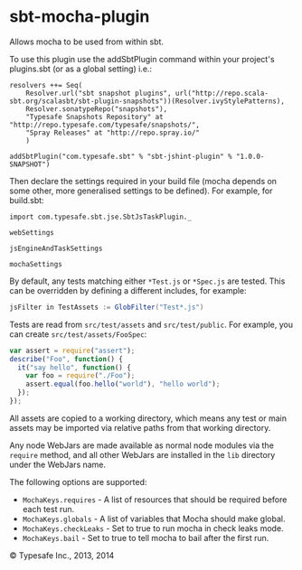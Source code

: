 sbt-mocha-plugin
=================

Allows mocha to be used from within sbt.

To use this plugin use the addSbtPlugin command within your project's plugins.sbt (or as a global setting) i.e.:

    resolvers ++= Seq(
        Resolver.url("sbt snapshot plugins", url("http://repo.scala-sbt.org/scalasbt/sbt-plugin-snapshots"))(Resolver.ivyStylePatterns),
        Resolver.sonatypeRepo("snapshots"),
        "Typesafe Snapshots Repository" at "http://repo.typesafe.com/typesafe/snapshots/",
        "Spray Releases" at "http://repo.spray.io/"
        )

    addSbtPlugin("com.typesafe.sbt" % "sbt-jshint-plugin" % "1.0.0-SNAPSHOT")

Then declare the settings required in your build file (mocha depends on some other, more generalised settings
to be defined). For example, for build.sbt:

    import com.typesafe.sbt.jse.SbtJsTaskPlugin._

    webSettings

    jsEngineAndTaskSettings

    mochaSettings

By default, any tests matching either `*Test.js` or `*Spec.js` are tested.  This can be overridden by defining a different includes, for example:

```scala
jsFilter in TestAssets := GlobFilter("Test*.js")
```

Tests are read from `src/test/assets` and `src/test/public`.  For example, you can create `src/test/assets/FooSpec`:

```js
var assert = require("assert");
describe("Foo", function() {
  it("say hello", function() {
    var foo = require("./Foo");
    assert.equal(foo.hello("world"), "hello world");
  });
});
```

All assets are copied to a working directory, which means any test or main assets may be imported via relative paths from that working directory.

Any node WebJars are made available as normal node modules via the `require` method, and all other WebJars are installed in the `lib` directory under the WebJars name.

The following options are supported:

* `MochaKeys.requires` - A list of resources that should be required before each test run.
* `MochaKeys.globals` - A list of variables that Mocha should make global.
* `MochaKeys.checkLeaks` - Set to true to run mocha in check leaks mode.
* `MochaKeys.bail` - Set to true to tell mocha to bail after the first run.

&copy; Typesafe Inc., 2013, 2014
